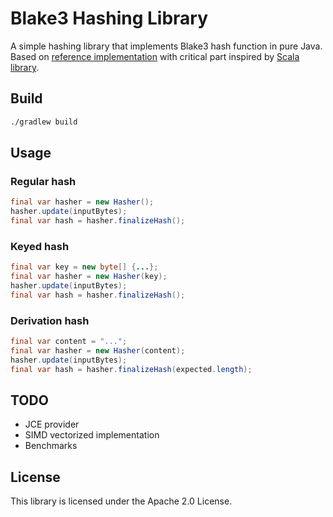 # Blake3 Hashing Library

A simple hashing library that implements Blake3 hash function in pure Java.
Based on [reference implementation](https://github.com/BLAKE3-team/BLAKE3) with critical part inspired by [Scala library](https://github.com/catap/scala-blake3). 

## Build

```bash
./gradlew build
```

## Usage

### Regular hash

```java
final var hasher = new Hasher();
hasher.update(inputBytes);
final var hash = hasher.finalizeHash();
```

### Keyed hash

```java
final var key = new byte[] {...}; 
final var hasher = new Hasher(key);
hasher.update(inputBytes);
final var hash = hasher.finalizeHash();
```

### Derivation hash

```java
final var content = "...";
final var hasher = new Hasher(content);
hasher.update(inputBytes);
final var hash = hasher.finalizeHash(expected.length);
```

## TODO

- JCE provider
- SIMD vectorized implementation
- Benchmarks

## License

This library is licensed under the Apache 2.0 License.
